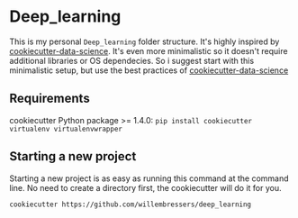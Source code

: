 # Deep_learning

This is my personal `Deep_learning` folder structure. It's highly inspired by [cookiecutter-data-science](https://drivendata.github.io/cookiecutter-data-science). It's even more minimalistic so it doesn't require additional libraries or OS dependecies. So i suggest start with this minimalistic setup, but use the best practices of [cookiecutter-data-science](https://drivendata.github.io/cookiecutter-data-science)

## Requirements
cookiecutter Python package >= 1.4.0: `pip install cookiecutter virtualenv virtualenvwrapper`

## Starting a new project
Starting a new project is as easy as running this command at the command line. No need to create a directory first, the cookiecutter will do it for you.

```bash
cookiecutter https://github.com/willembressers/deep_learning
```